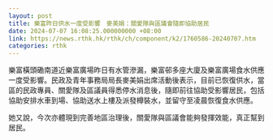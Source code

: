 ```yaml
---
layout: post
title: 樂富昨日供水一度受影響　麥美娟：關愛隊與區議會隨即協助居民
date: 2024-07-07 16:08:25.000000000 +08:00
link: https://news.rthk.hk/rthk/ch/component/k2/1760586-20240707.htm
categories: rthk
---
```


樂富橫頭磡南道近樂富廣場昨日有水管滲漏，樂富邨多座大廈及樂富廣場食水供應一度受影響。民政及青年事務局局長麥美娟出席活動後表示，目前已恢復供水，當區的民政專員、關愛隊及區議員得悉停水消息後，隨即前往協助受影響居民，包括協助安排水車到場、協助送水上樓及派發樽裝水，並留守至凌晨恢復食水供應。

她又說，今次亦體現到完善地區治理後，關愛隊與區議會能夠發揮效能，真正幫到居民。
